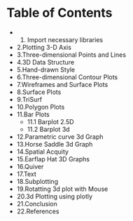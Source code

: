 # Table of Contents
- 1. Import necessary libraries
- 2.Plotting 3-D Axis
- 3.Three-dimensional Points and Lines
- 4.3D Data Structure
- 5.Hand-drawn Style
- 6.Three-dimensional Contour Plots
- 7.Wireframes and Surface Plots
- 8.Surface Plots
- 9.TriSurf
- 10.Polygon Plots
- 11.Bar Plots
   - 11.1 Barplot 2.5D
   - 11.2 Barplot 3d
- 12.Parametric curve 3d Graph
- 13.Horse Saddle 3d Graph
- 14.Spatial Acquity
- 15.Earflap Hat 3D Graphs
- 16.Quiver
- 17.Text
- 18.Subplotting
- 19.Rotatting 3d plot with Mouse
- 20.3d Plotting using plotly
- 21.Conclusion
- 22.References
